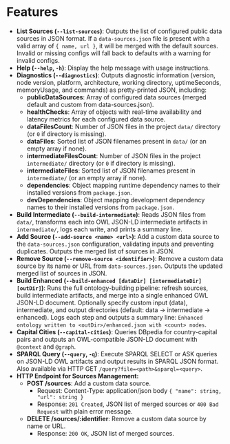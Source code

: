 # Features

- **List Sources (`--list-sources`)**: Outputs the list of configured public data sources in JSON format. If a `data-sources.json` file is present with a valid array of `{ name, url }`, it will be merged with the default sources. Invalid or missing configs will fall back to defaults with a warning for invalid configs.
- **Help (`--help`, `-h`)**: Display the help message with usage instructions.
- **Diagnostics (`--diagnostics`)**: Outputs diagnostic information (version, node version, platform, architecture, working directory, uptimeSeconds, memoryUsage, and commands) as pretty-printed JSON, including:
  - **publicDataSources**: Array of configured data sources (merged default and custom from data-sources.json).
  - **healthChecks**: Array of objects with real-time availability and latency metrics for each configured data source.
  - **dataFilesCount**: Number of JSON files in the project `data/` directory (or `0` if directory is missing).
  - **dataFiles**: Sorted list of JSON filenames present in `data/` (or an empty array if none).
  - **intermediateFilesCount**: Number of JSON files in the project `intermediate/` directory (or `0` if directory is missing).
  - **intermediateFiles**: Sorted list of JSON filenames present in `intermediate/` (or an empty array if none).
  - **dependencies**: Object mapping runtime dependency names to their installed versions from `package.json`.
  - **devDependencies**: Object mapping development dependency names to their installed versions from `package.json`.
- **Build Intermediate (`--build-intermediate`)**: Reads JSON files from `data/`, transforms each into OWL JSON-LD intermediate artifacts in `intermediate/`, logs each write, and prints a summary line.
- **Add Source (`--add-source <name> <url>`)**: Add a custom data source to the `data-sources.json` configuration, validating inputs and preventing duplicates. Outputs the merged list of sources in JSON.
- **Remove Source (`--remove-source <identifier>`)**: Remove a custom data source by its name or URL from `data-sources.json`. Outputs the updated merged list of sources in JSON.
- **Build Enhanced (`--build-enhanced [dataDir] [intermediateDir] [outDir]`)**: Runs the full ontology-building pipeline: refresh sources, build intermediate artifacts, and merge into a single enhanced OWL JSON-LD document. Optionally specify custom input (data), intermediate, and output directories (default: data → intermediate → enhanced). Logs each step and outputs a summary line: `Enhanced ontology written to <outDir>/enhanced.json with <count> nodes`.
- **Capital Cities (`--capital-cities`)**: Queries DBpedia for country-capital pairs and outputs an OWL-compatible JSON-LD document with `@context` and `@graph`.
- **SPARQL Query (`--query`, `-q`)**: Execute SPARQL SELECT or ASK queries on JSON-LD OWL artifacts and output results in SPARQL JSON format. Also available via HTTP GET `/query?file=<path>&sparql=<query>`.
- **HTTP Endpoint for Sources Management:**
  - **POST /sources**: Add a custom data source.
    - Request: Content-Type: application/json body `{ "name": string, "url": string }`
    - Response: `201 Created`, JSON list of merged sources or `400 Bad Request` with plain error message.
  - **DELETE /sources/:identifier**: Remove a custom data source by name or URL.
    - Response: `200 OK`, JSON list of merged sources.